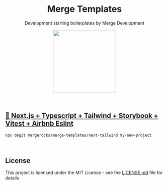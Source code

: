 <br>
<h1 align="center">Merge Templates</h1>

<div align="center">

  <p align="center">
    <p>Development starting boilerplates by Merge Development</p>
    <a align="center" href="https://merge.rocks" target="_blank">
    <img src="https://cms.merge.rocks/static/images/White.png" width="200px" height="auto">
  </a>
  </p>
</div>
<br>

## [🚀  Next.js + Typescript + Tailwind + Storybook + Vitest + Airbnb Eslint](https://github.com/mergerocks/merge-templates/tree/main/next-tailwind#readme)
```bash
npx degit mergerocks/merge-templates/next-tailwind my-new-project
```

<br>

## License

This project is licensed under the MIT License - see the [LICENSE.md](https://github.com/parcel-bundler/parcel/blob/v2/LICENSE) file for details
